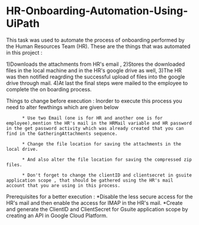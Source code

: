 # HR-Onboarding-Automation-Using-UiPath

This task was used to automate the process of onboarding performed by the Human Resources Team (HR).
These are the things that was automated in this project :

1)Downloads the attachments from HR's email , 
2)Stores the downloaded files in the local machine and in the HR's google drive as well,
3)The HR was then notified reagrding the successful upload of files into the google drive through mail.
4)At last the final steps were mailed to the employee to complete the on boarding process.

Things to change before execution :
      Inorder to execute this process you need to alter fewthings which are given below
      
          * Use two Email (one is for HR and another one is for employee),mention the HR's mail in the HRMail variable and HR password in the get password activity which was already created that you can find in the GatheringAttachments sequence.
          
          * Change the file location for saving the attachments in the local drive.
          
          * And also alter the file location for saving the compressed zip files.
          
          * Don't forget to change the clientID and clientsecret in gsuite application scope , that should be gathered using the HR's mail account that you are using in this process.
 
Prerequisites for a better execution :
   *Disable the less secure access for the HR's mail and then enable the access for IMAP in the HR's mail.
   *Create and generate the ClientID and ClientSecret for Gsuite application scope by creating an API in Google Cloud Platform.
   
